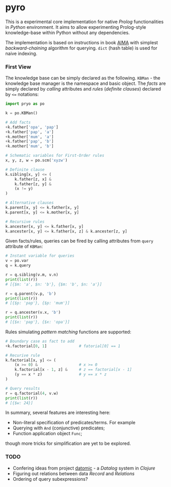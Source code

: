 pyro
=====

This is a experimental core implementation for native *Prolog* functionalities in *Python* environment. It aims to allow experimenting Prolog-style knowledge-base within Python without any dependencies.

The implementation is based on instructions in book [AIMA](http://aima.cs.berkeley.edu/) with simplest *backward-chaining* algorithm for querying. `dict` (hash table) is used for naive indexing.

### First View

The knowledge base can be simply declared as the following. `KBMan` - the knowledge base manager is the namespace and basic object. The *facts* are simply declared by *calling* attributes and *rules* (*definite clauses*) declared by `<=` notations:

``` python
import pryo as po

k = po.KBMan()

# Add facts
+k.father['opa', 'pap']
+k.father['pap', 'a']
+k.mother['mum', 'a']
+k.father['pap', 'b']
+k.mother['mum', 'b']

# Schematic variables for First-Order rules
x, y, z, w = po.scm('xyzw')

# Definite clause
k.sibling[x, y] <= (
    k.father[z, x] &
    k.father[z, y] &
    (x != y)
)

# Alternative clauses
k.parent[x, y] <= k.father[x, y]
k.parent[x, y] <= k.mother[x, y]

# Recursive rules
k.ancester[x, y] <= k.father[x, y]
k.ancester[x, y] <= k.father[x, z] & k.ancester[z, y]
```

Given facts/rules, queries can be fired by calling attributes from `query` attribute of `KBMan`:

``` python
# Instant variable for queries
v = po.var
q = k.query

r = q.sibling(v.m, v.n)
print(list(r))
# [{$m: 'a', $n: 'b'}, {$m: 'b', $n: 'a'}]

r = q.parent(v.p, 'b')
print(list(r))
# [{$p: 'pap'}, {$p: 'mum'}]

r = q.ancester(v.x, 'b')
print(list(r))
# [{$x: 'pap'}, {$x: 'opa'}]
```

Rules simulating *pattern matching* functions are supported:

``` python
# Boundary case as fact to add
+k.factorial[0, 1]              # fatorial[0] == 1

# Recurive rule
k.factorial[x, y] <= (
    (x >= 0) &                  # x >= 0
    k.factorial[x - 1, z] &     # z == factorial[x - 1]
    (y == x * z)                # y == x * z
)

# Query results
r = q.factorial(4, v.w)
print(list(r))
# [{$w: 24}]
```

In summary, several features are interesting here:

+ Non-literal specification of predicates/terms. For example
+ Querying with `And` (conjunctive) predicates;
+ Function application object `Func`;

though more tricks for simplification are yet to be explored.


### TODO

+ Confering ideas from project [datomic](http://www.datomic.com/) - a *Datalog* system in *Clojure*
+ Figuring out relations between data *Record* and *Relations*
+ Ordering of query subexpressions?
